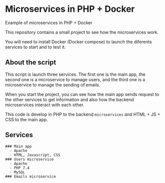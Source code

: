 # Microservices in PHP + Docker
Example of microservices in PHP + Docker

This repository contains a small project to see how the microservices work. 

You will need to install Docker (Docker compose) to launch the diferents services to start and to test it.

## About the script

This script is launch three services. The first one is the main app, the second one is a microservice to manage users, and the third one is a microservice to manage the sending of emails.

When you start the project, you can see how the main app sends request to the other services to get information and also how the backend microservices interact with each other.

This code is develop in PHP to the backend `microservices` and HTML + JS + CSS to the main app.

## Services

    ### Main app
      - Apache
      - HTML, Javascript, CSS
    ### Users microservice
      - Apache
      - PHP 7.4
      - MySQL
    ### Emails microservice



  
